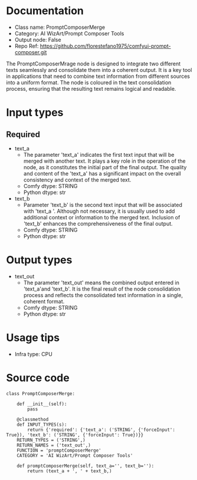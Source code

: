 # Documentation
- Class name: PromptComposerMerge
- Category: AI WizArt/Prompt Composer Tools
- Output node: False
- Repo Ref: https://github.com/florestefano1975/comfyui-prompt-composer.git

The PromptComposerMrage node is designed to integrate two different texts seamlessly and consolidate them into a coherent output. It is a key tool in applications that need to combine text information from different sources into a uniform format. The node is coloured in the text consolidation process, ensuring that the resulting text remains logical and readable.

# Input types
## Required
- text_a
    - The parameter 'text_a' indicates the first text input that will be merged with another text. It plays a key role in the operation of the node, as it constitutes the initial part of the final output. The quality and content of the 'text_a' has a significant impact on the overall consistency and context of the merged text.
    - Comfy dtype: STRING
    - Python dtype: str
- text_b
    - Parameter 'text_b' is the second text input that will be associated with 'text_a '. Although not necessary, it is usually used to add additional context or information to the merged text. Inclusion of 'text_b' enhances the comprehensiveness of the final output.
    - Comfy dtype: STRING
    - Python dtype: str

# Output types
- text_out
    - The parameter 'text_out' means the combined output entered in 'text_a'and 'text_b'. It is the final result of the node consolidation process and reflects the consolidated text information in a single, coherent format.
    - Comfy dtype: STRING
    - Python dtype: str

# Usage tips
- Infra type: CPU

# Source code
```
class PromptComposerMerge:

    def __init__(self):
        pass

    @classmethod
    def INPUT_TYPES(s):
        return {'required': {'text_a': ('STRING', {'forceInput': True}), 'text_b': ('STRING', {'forceInput': True})}}
    RETURN_TYPES = ('STRING',)
    RETURN_NAMES = ('text_out',)
    FUNCTION = 'promptComposerMerge'
    CATEGORY = 'AI WizArt/Prompt Composer Tools'

    def promptComposerMerge(self, text_a='', text_b=''):
        return (text_a + ', ' + text_b,)
```